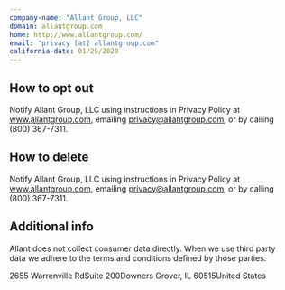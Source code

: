 ```yaml
---
company-name: "Allant Group, LLC"
domain: allantgroup.com
home: http://www.allantgroup.com/
email: "privacy [at] allantgroup.com"
california-date: 01/29/2020
---
```

## How to opt out


Notify Allant Group, LLC using instructions in Privacy Policy at www.allantgroup.com, emailing privacy@allantgroup.com, or by calling (800) 367-7311.

## How to delete


Notify Allant Group, LLC using instructions in Privacy Policy at www.allantgroup.com, emailing privacy@allantgroup.com, or by calling (800) 367-7311.

## Additional info


Allant does not collect consumer data directly. When we use third party data we adhere to the terms and conditions defined by those parties.

2655 Warrenville RdSuite 200Downers Grover, IL 60515United States













